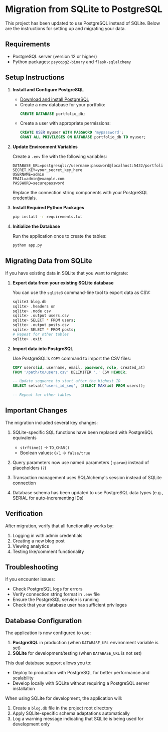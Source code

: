 # Migration from SQLite to PostgreSQL

This project has been updated to use PostgreSQL instead of SQLite. Below are the instructions for setting up and migrating your data.

## Requirements

- PostgreSQL server (version 12 or higher)
- Python packages: `psycopg2-binary` and `flask-sqlalchemy`

## Setup Instructions

1. **Install and Configure PostgreSQL**

   - [Download and install PostgreSQL](https://www.postgresql.org/download/)
   - Create a new database for your portfolio:
     ```sql
     CREATE DATABASE portfolio_db;
     ```
   - Create a user with appropriate permissions:
     ```sql
     CREATE USER myuser WITH PASSWORD 'mypassword';
     GRANT ALL PRIVILEGES ON DATABASE portfolio_db TO myuser;
     ```

2. **Update Environment Variables**

   Create a `.env` file with the following variables:
   ```
   DATABASE_URL=postgresql://username:password@localhost:5432/portfolio_db
   SECRET_KEY=your_secret_key_here
   USERNAME=admin
   EMAIL=admin@example.com
   PASSWORD=securepassword
   ```

   Replace the connection string components with your PostgreSQL credentials.

3. **Install Required Python Packages**

   ```bash
   pip install -r requirements.txt
   ```

4. **Initialize the Database**

   Run the application once to create the tables:
   ```bash
   python app.py
   ```

## Migrating Data from SQLite

If you have existing data in SQLite that you want to migrate:

1. **Export data from your existing SQLite database**

   You can use the `sqlite3` command-line tool to export data as CSV:
   ```bash
   sqlite3 blog.db
   sqlite> .headers on
   sqlite> .mode csv
   sqlite> .output users.csv
   sqlite> SELECT * FROM users;
   sqlite> .output posts.csv
   sqlite> SELECT * FROM posts;
   # Repeat for other tables
   sqlite> .exit
   ```

2. **Import data into PostgreSQL**

   Use PostgreSQL's `COPY` command to import the CSV files:
   ```sql
   COPY users(id, username, email, password, role, created_at) 
   FROM '/path/to/users.csv' DELIMITER ',' CSV HEADER;
   
   -- Update sequence to start after the highest ID
   SELECT setval('users_id_seq', (SELECT MAX(id) FROM users));
   
   -- Repeat for other tables
   ```

## Important Changes

The migration included several key changes:

1. SQLite-specific SQL functions have been replaced with PostgreSQL equivalents
   - `strftime()` -> `TO_CHAR()`
   - Boolean values: `0/1` -> `false/true`

2. Query parameters now use named parameters (`:param`) instead of placeholders (`?`)

3. Transaction management uses SQLAlchemy's session instead of SQLite connection

4. Database schema has been updated to use PostgreSQL data types (e.g., SERIAL for auto-incrementing IDs)

## Verification

After migration, verify that all functionality works by:
1. Logging in with admin credentials
2. Creating a new blog post
3. Viewing analytics
4. Testing like/comment functionality

## Troubleshooting

If you encounter issues:

- Check PostgreSQL logs for errors
- Verify connection string format in `.env` file
- Ensure the PostgreSQL service is running
- Check that your database user has sufficient privileges

## Database Configuration

The application is now configured to use:

1. **PostgreSQL** in production (when `DATABASE_URL` environment variable is set)
2. **SQLite** for development/testing (when `DATABASE_URL` is not set)

This dual database support allows you to:
- Deploy to production with PostgreSQL for better performance and scalability
- Develop locally with SQLite without requiring a PostgreSQL server installation

When using SQLite for development, the application will:
1. Create a `blog.db` file in the project root directory
2. Apply SQLite-specific schema adaptations automatically
3. Log a warning message indicating that SQLite is being used for development only 